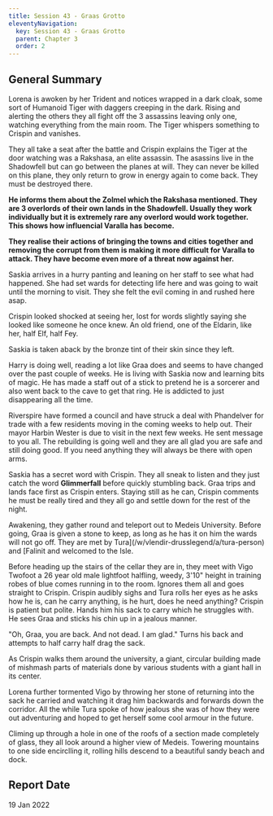 ```yaml
---
title: Session 43 - Graas Grotto
eleventyNavigation:
  key: Session 43 - Graas Grotto
  parent: Chapter 3
  order: 2
---
```


## General Summary

Lorena is awoken by her Trident and notices wrapped in a dark cloak, some sort of Humanoid Tiger with daggers creeping in the dark. Rising and alerting the others they all fight off the 3 assassins leaving only one, watching everything from the main room. The Tiger whispers something to Crispin and vanishes.  

 They all take a seat after the battle and Crispin explains the Tiger at the door watching was a Rakshasa, an elite assassin. The asassins live in the Shadowfell but can go between the planes at will. They can never be killed on this plane, they only return to grow in energy again to come back. They must be destroyed there.  

 **He informs them about the Zolmel which the Rakshasa mentioned. They are 3 overlords of their own lands in the Shadowfell. Usually they work individually but it is extremely rare any overlord would work together. This shows how influencial Varalla has become.**  

 **They realise their actions of bringing the towns and cities together and removing the corrupt from them is making it more difficult for Varalla to attack. They have become even more of a threat now against her.**  

 Saskia arrives in a hurry panting and leaning on her staff to see what had happened. She had set wards for detecting life here and was going to wait until the morning to visit. They she felt the evil coming in and rushed here asap.  

 Crispin looked shocked at seeing her, lost for words slightly saying she looked like someone he once knew. An old friend, one of the Eldarin, like her, half Elf, half Fey.  

 Saskia is taken aback by the bronze tint of their skin since they left.  

 Harry is doing well, reading a lot like Graa does and seems to have changed over the past couple of weeks. He is living with Saskia now and learning bits of magic. He has made a staff out of a stick to pretend he is a sorcerer and also went back to the cave to get that ring. He is addicted to just disappearing all the time.  

 Riverspire have formed a council and have struck a deal with Phandelver for trade with a few residents moving in the coming weeks to help out. Their mayor Harbin Wester is due to visit in the next few weeks. He sent message to you all. The rebuilding is going well and they are all glad you are safe and still doing good. If you need anything they will always be there with open arms.  

 Saskia has a secret word with Crispin. They all sneak to listen and they just catch the word **Glimmerfall** before quickly stumbling back. Graa trips and lands face first as Crispin enters. Staying still as he can, Crispin comments he must be really tired and they all go and settle down for the rest of the night.  

 Awakening, they gather round and teleport out to Medeis University. Before going, Graa is given a stone to keep, as long as he has it on him the wards will not go off. They are met by Tura](/w/vlendir-drusslegend/a/tura-person) and [Falinit and welcomed to the Isle.  

 Before heading up the stairs of the cellar they are in, they meet with Vigo Twofoot a 26 year old male lightfoot halfling, weedy, 3'10" height in training robes of blue comes running in to the room. Ignores them all and goes straight to Crispin. Crispin audibly sighs and Tura rolls her eyes as he asks how he is, can he carry anything, is he hurt, does he need anything? Crispin is patient but polite. Hands him his sack to carry which he struggles with. He sees Graa and sticks his chin up in a jealous manner.  

 "Oh, Graa, you are back. And not dead. I am glad." Turns his back and attempts to half carry half drag the sack.  

 As Crispin walks them around the university, a giant, circular building made of mishmash parts of materials done by various students with a giant hall in its center.  

 Lorena further tormented Vigo by throwing her stone of returning into the sack he carried and watching it drag him backwards and forwards down the corridor. All the while Tura spoke of how jealous she was of how they were out adventuring and hoped to get herself some cool armour in the future.  

 Climing up through a hole in one of the roofs of a section made completely of glass, they all look around a higher view of Medeis. Towering mountains to one side encirclling it, rolling hills descend to a beautiful sandy beach and dock.

## Report Date

19 Jan 2022
